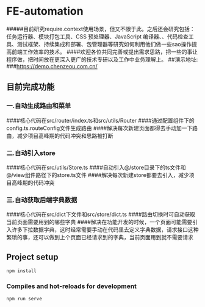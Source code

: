 # FE-automation
#####目前研究require.context使用场景，但又不限于此。之后还会研究包括：任务运行器、模块打包工具、CSS 预处理器、JavaScript 编译器、、代码检查工具、测试框架、持续集成和部署、包管理器等研究如何利用他们做一些sao操作提高前端工作效率的技术。
####欢迎各位共同完善或提出需求思路，把一些的事让程序做，把时间放在更深入更广的技术专研以及工作中业务理解上。
##演示地址:
###https://demo.chenzeou.com.cn/ 
## 目前完成功能
### 一.自动生成路由和菜单
####核心代码在src/router/index.ts和src/utils/Router
####通过配置组件下的config.ts.routeConfig文件生成路由
####解决每次新建页面都得去手动加一下路由，减少项目高峰期的代码冲突和思路被打断
### 二.自动引入store
####核心代码在src/utils/Store.ts
####自动引入@/store目录下的ts文件和@/view组件路径下的store.ts文件
####解决每次新建store都要去引入，减少项目高峰期的代码冲突

### 三.自动获取后端字典数据
####核心代码在src/dict下文件和src/store/dict.ts
####路由切换时可自动获取当前页面需要用到的哪些字典
####解决在功能开发的时候，一个页面可能需要引入许多下拉数据字典，这时经常需要手动在代码里去定义字典数据，请求接口这种繁琐的事，还可以做到上个页面已经请求到的字典，当前页面用到就不需要请求

## Project setup
```
npm install
```

### Compiles and hot-reloads for development
```
npm run serve
```

